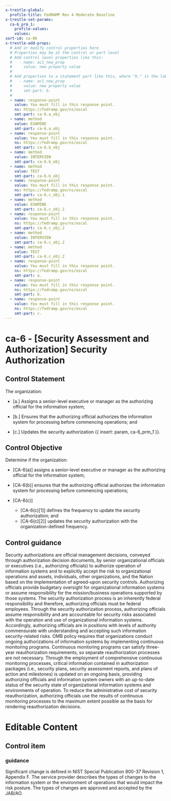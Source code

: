 ```yaml
---
x-trestle-global:
  profile-title: FedRAMP Rev 4 Moderate Baseline
x-trestle-set-params:
  ca-6_prm_1:
    profile-values:
    values:
sort-id: ca-06
x-trestle-add-props:
  # Add or modify control properties here
  # Properties may be at the control or part level
  # Add control level properties like this:
  #   - name: ac1_new_prop
  #     value: new property value
  #
  # Add properties to a statement part like this, where "b." is the label of the target statement part
  #   - name: ac1_new_prop
  #     value: new property value
  #     smt-part: b.
  #
  - name: response-point
    value: You must fill in this response point.
    ns: https://fedramp.gov/ns/oscal
    smt-part: ca-6.a_obj
  - name: method
    value: EXAMINE
    smt-part: ca-6.a_obj
  - name: response-point
    value: You must fill in this response point.
    ns: https://fedramp.gov/ns/oscal
    smt-part: ca-6.b_obj
  - name: method
    value: INTERVIEW
    smt-part: ca-6.b_obj
  - name: method
    value: TEST
    smt-part: ca-6.b_obj
  - name: response-point
    value: You must fill in this response point.
    ns: https://fedramp.gov/ns/oscal
    smt-part: ca-6.c_obj.1
  - name: method
    value: EXAMINE
    smt-part: ca-6.c_obj.1
  - name: response-point
    value: You must fill in this response point.
    ns: https://fedramp.gov/ns/oscal
    smt-part: ca-6.c_obj.2
  - name: method
    value: INTERVIEW
    smt-part: ca-6.c_obj.2
  - name: method
    value: TEST
    smt-part: ca-6.c_obj.2
  - name: response-point
    value: You must fill in this response point.
    ns: https://fedramp.gov/ns/oscal
    smt-part: a.
  - name: response-point
    value: You must fill in this response point.
    ns: https://fedramp.gov/ns/oscal
    smt-part: b.
  - name: response-point
    value: You must fill in this response point.
    ns: https://fedramp.gov/ns/oscal
    smt-part: c.
---
```


# ca-6 - \[Security Assessment and Authorization\] Security Authorization

## Control Statement

The organization:

- \[a.\] Assigns a senior-level executive or manager as the authorizing official for the information system;

- \[b.\] Ensures that the authorizing official authorizes the information system for processing before commencing operations; and

- \[c.\] Updates the security authorization {{ insert: param, ca-6_prm_1 }}.

## Control Objective

Determine if the organization:

- \[CA-6(a)\] assigns a senior-level executive or manager as the authorizing official for the information system;

- \[CA-6(b)\] ensures that the authorizing official authorizes the information system for processing before commencing operations;

- \[CA-6(c)\]

  - \[CA-6(c)[1]\] defines the frequency to update the security authorization; and
  - \[CA-6(c)[2]\] updates the security authorization with the organization-defined frequency.

## Control guidance

Security authorizations are official management decisions, conveyed through authorization decision documents, by senior organizational officials or executives (i.e., authorizing officials) to authorize operation of information systems and to explicitly accept the risk to organizational operations and assets, individuals, other organizations, and the Nation based on the implementation of agreed-upon security controls. Authorizing officials provide budgetary oversight for organizational information systems or assume responsibility for the mission/business operations supported by those systems. The security authorization process is an inherently federal responsibility and therefore, authorizing officials must be federal employees. Through the security authorization process, authorizing officials assume responsibility and are accountable for security risks associated with the operation and use of organizational information systems. Accordingly, authorizing officials are in positions with levels of authority commensurate with understanding and accepting such information security-related risks. OMB policy requires that organizations conduct ongoing authorizations of information systems by implementing continuous monitoring programs. Continuous monitoring programs can satisfy three-year reauthorization requirements, so separate reauthorization processes are not necessary. Through the employment of comprehensive continuous monitoring processes, critical information contained in authorization packages (i.e., security plans, security assessment reports, and plans of action and milestones) is updated on an ongoing basis, providing authorizing officials and information system owners with an up-to-date status of the security state of organizational information systems and environments of operation. To reduce the administrative cost of security reauthorization, authorizing officials use the results of continuous monitoring processes to the maximum extent possible as the basis for rendering reauthorization decisions.

# Editable Content

<!-- Make additions and edits below -->
<!-- The above represents the contents of the control as received by the profile, prior to additions. -->
<!-- If the profile makes additions to the control, they will appear below. -->
<!-- The above markdown may not be edited but you may edit the content below, and/or introduce new additions to be made by the profile. -->
<!-- If there is a yaml header at the top, parameter values may be edited. Use --set-parameters to incorporate the changes during assembly. -->
<!-- The content here will then replace what is in the profile for this control, after running profile-assemble. -->
<!-- The added parts in the profile for this control are below.  You may edit them and/or add new ones. -->
<!-- Each addition must have a heading either of the form ## Control my_addition_name -->
<!-- or ## Part a. (where the a. refers to one of the control statement labels.) -->
<!-- "## Control" parts are new parts added after the statement part. -->
<!-- "## Part" parts are new parts added into the top-level statement part with that label. -->
<!-- Subparts may be added with nested hash levels of the form ### My Subpart Name -->
<!-- underneath the parent ## Control or ## Part being added -->
<!-- See https://ibm.github.io/compliance-trestle/tutorials/ssp_profile_catalog_authoring/ssp_profile_catalog_authoring for guidance. -->

## Control item

### guidance

Significant change is defined in NIST Special Publication 800-37 Revision 1, Appendix F. The service provider describes the types of changes to the information system or the environment of operations that would impact the risk posture. The types of changes are approved and accepted by the JAB/AO.
